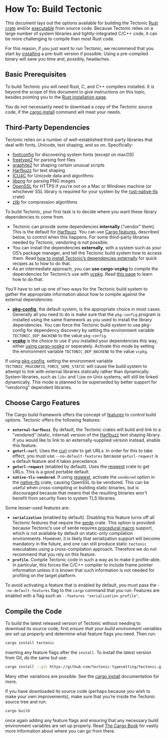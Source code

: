 # How To: Build Tectonic

This document lays out the options available for building the Tectonic [Rust
crate][rust-crate] and/or [executable] from source code. Because Tectonic relies
on a large number of system libraries and tightly-integrated C/C++ code, it can
be more challenging to compile than most Rust code.

[rust-crate]: https://doc.rust-lang.org/rust-by-example/crates.html
[executable]: https://en.wikipedia.org/wiki/Executable

For this reason, if you just want to *run* Tectonic, we recommend that you start
by [installing][install] a pre-built version if possible. Using a pre-compiled
binary will save you time and, possibly, headaches.

[install]: ../installation/index.md


## Basic Prerequisites

To build Tectonic you will need Rust, C, and C++ compilers installed. It is
beyond the scope of this document to give instructions on this topic, besides
pointing you to the [Rust installation
page](https://www.rust-lang.org/tools/install).

You do *not* necessarily need to download a copy of the Tectonic source code, if
the [cargo install] command will meet your needs.

[cargo install]: https://doc.rust-lang.org/cargo/commands/cargo-install.html


## Third-Party Dependencies

Tectonic relies on a number of well-established third-party libraries that deal
with fonts, Unicode, text shaping, and so on. Specifically:

- [fontconfig](https://fontconfig.org/) for discovering system fonts (except on
  macOS)
- [freetype2](https://www.freetype.org/) for parsing font files
- [graphite2](https://graphite.sil.org/) for shaping certain unusual scripts
- [Harfbuzz](https://harfbuzz.github.io/) for text shaping
- [ICU4C](http://site.icu-project.org/home) for Unicode data and algorithms
- [libpng](http://www.libpng.org/) for parsing PNG images
- [OpenSSL](https://www.openssl.org/) for HTTPS if you’re not on a Mac or
  Windows machine (or whichever SSL library is required for your system by the
  [rust-native-tls] crate)
- [zlib](https://zlib.net/) for compression algorithms

[Harfbuzz]: https://harfbuzz.github.io/
[rust-native-tls]: https://github.com/sfackler/rust-native-tls/#readme

To build Tectonic, your first task is to decide where you want these library
dependencies to come from.

- Tectonic can provide some dependencies **internally** (“vendor” them). This is
  the default for [Harfbuzz]. You can use [Cargo features][cargo-features],
  described below, to control when this happens. For some third-party libraries
  needed by Tectonic, vendoring is not possible.
- You can install the dependencies **externally**, with a system such as your
  OS’s package manager, and tell the Tectonic build system how to access them.
  Read [how to install Tectonic’s dependencies externally][external-dep-install]
  for quick recipes as to how to do that.
- As an intermediate approach, you can **use cargo-vcpkg** to compile the
  dependencies for Tectonic’s use with [vcpkg]. Read [this
  page][cargo-vcpkg-dep-install] to learn how to do that.

[external-dep-install]: ./external-dep-install.md
[vcpkg]: https://vcpkg.readthedocs.io
[cargo-vcpkg-dep-install]: ./cargo-vcpkg-dep-install.md

You’ll have to set up one of two ways for the Tectonic build system to gather
the appropriate information about how to compile against the external
dependencies:

- **[pkg-config]**, the default system, is the appropriate choice in most cases.
  Generally all you need to do is make sure that the `pkg-config` program is
  installed using the same framework as you used to install the library
  dependencies. You can force the Tectonic build system to use pkg-config for
  dependency discovery by setting the environment variable
  `TECTONIC_DEP_BACKEND` to the value `pkg-config`.
- **[vcpkg]** is the choice to use if you installed your dependencies this way,
  either [using cargo-vcpkg][cargo-vcpkg-dep-install] or separately. Activate
  this mode by setting the environment variable `TECTONIC_DEP_BACKEND` to the
  value `vcpkg`.

[pkg-config]: https://www.freedesktop.org/wiki/Software/pkg-config/

If using [pkg-config], setting the environment variable
`TECTONIC_PKGCONFIG_FORCE_SEMI_STATIC` will cause the build system to attempt to
link with external libraries statically rather than dynamically. System
libraries, such as `libc` and `libm` on Unix systems, will still be linked
dynamically. This mode is planned to be superseded by better support for
“vendoring” dependent libraries.


## Choose Cargo Features

The Cargo build framework offers the concept of [features][cargo-features] to
control build options. Tectonic offers the following features:

[cargo-features]: https://doc.rust-lang.org/cargo/reference/features.html

- **`external-harfbuzz`**. By default, the Tectonic crates will build and link
  to a “vendored” (static, internal) version of the [Harfbuzz] text shaping
  library. If you would like to link to an externally-supplied version instead,
  enable this feature.
- **`geturl-curl`**. Uses the [curl] crate to get URLs. In order for this to
  take effect, you must use `--no-default-features` because `geturl-reqwest` is
  a default feature and it takes precedence.
- **`geturl-reqwest`** (enabled by default). Uses the [reqwest] crate to get
  URLs. This is a good portable default.
- **`native-tls-vendored`**. If using [reqwest], activate the `vendored` option
  in the [native-tls] crate, causing OpenSSL to be vendored. This can be useful
  when cross-compiling or building static binaries, but is discouraged because
  that means that the resulting binaries won't benefit from security fixes to
  system TLS libraries.

[curl]: https://docs.rs/curl/
[reqwest]: https://docs.rs/reqwest/
[native-tls]: https://github.com/sfackler/rust-native-tls

Some lesser-used features are:

- **`serialization`** (enabled by default). Disabling this feature turns off all
  Tectonic features that require the [serde] crate. This option is provided
  because Tectonic’s use of serde requires [procedural macro][proc-macro]
  support, which is not available by default on static-only compilation
  environments. However, it is likely that serialization support will become
  mandatory in the future, and one can still produce static `tectonic`
  executables using a cross-compilation approach. Therefore we do not recommend
  that you rely on this feature.
- **`profile`**. Compile Tectonic code in such a way as to make it profile-able.
  In particular, this forces the C/C++ compiler to include frame pointer
  information unless it is known that such information is not needed for
  profiling on the target platform.

[serde]: https://crates.io/crates/serde
[proc-macro]: https://doc.rust-lang.org/reference/procedural-macros.html

To avoid activating a feature that is enabled by default, you must pass the
`--no-default-features` flag to the `cargo` command that you run. Features are
enabled with a flag such as `--features "serialization profile"`.


## Compile the Code

To build the latest released version of Tectonic without needing to download its
source code, first *ensure that your build environment variables are set up
properly* and determine what feature flags you need. Then run:

```sh
cargo install tectonic
```

inserting any feature flags after the `install`. To install the latest version
from Git, do the same but use:

```sh
cargo install --git https://github.com/tectonic-typesetting/tectonic.git
```

Many other variations are possible. See the [cargo install] documentation for
more.

If you have downloaded its source code (perhaps because you wish to make your
own improvements), make sure that you’re inside the Tectonic source tree and run:

```sh
cargo build
```

once again adding any feature flags and ensuring that any necessary build
environment variables are set up properly. Read [The Cargo Book][cargo-book] for
vastly more information about where you can go from there.

[cargo-book]: https://doc.rust-lang.org/cargo/index.html

